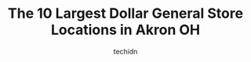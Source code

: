 ---
layout: ampstory
image: https://i0.wp.com/www.depkes.org/wp-content/uploads/2023/06/dollar-general-0-in-akron-oh-1685967104.jpeg?resize=640,853
author: techidn
featured: false
description: Discover the impressive array of Dollar General options in Akron OH, where you can find 10 of the largest Dollar General establishments in the area. From renowned classics to hidden gems, Ak
title: The 10 Largest Dollar General Store Locations in Akron OH
cover:
   title: The 10 Largest Dollar General Store Locations in Akron OH
   subtitle: Rickpate
   background: https://www.depkes.org/wp-content/uploads/2023/06/dollar-general-0-in-akron-oh-1685967104.jpeg

pages: 
 - layout: thirds
   top: <h1>#1 Dollar General</h1>
   bottom: "<p>I shop an awful lot, and never have I experienced a retail store plagued by crippling levels of disorganization and clutter. Merchandising the stock for easy selection sh</p>"
   background: https://www.depkes.org/wp-content/uploads/2023/06/dollar-general-1-in-akron-oh-1685967105.jpeg
   backgroundblur: true
 - layout: thirds
   top: <h1>#2 Dollar General</h1>
   bottom: "<p>600 N Main St, Akron, OH 44310, United States</p>"
   background: https://www.depkes.org/wp-content/uploads/2023/06/dollar-general-2-in-akron-oh-1685967105.jpeg
   cta:
      link: https://www.depkes.org/blog/the-10-largest-dollar-general-store-locations-in-akron-oh/
      text: The 10 Largest Dollar General Store Locations in Akron OH
 - layout: thirds
   top: <h1>#3 Dollar General</h1>
   bottom: "<p>2501 S Arlington Rd, Akron, OH 44312, United States</p>"
   background: https://www.depkes.org/wp-content/uploads/2023/06/dollar-general-3-in-akron-oh-1685967106.jpeg
   cta:
      link: https://www.depkes.org/blog/the-10-largest-dollar-general-store-locations-in-akron-oh/
      text: The 10 Largest Dollar General Store Locations in Akron OH
 - layout: thirds
   top: <h1>#4 Dollar General</h1>
   bottom: "<p>1045 Vernon Odom Blvd, Akron, OH 44307, United States</p>"
   background: https://images.unsplash.com/photo-1574169208507-84376144848b?ixlib=rb-4.0.3&ixid=MnwxMjA3fDB8MHxwaG90by1wYWdlfHx8fGVufDB8fHx8&auto=format&fit=crop&w=640&h=853&q=80
   cta:
      link: https://www.depkes.org/blog/the-10-largest-dollar-general-store-locations-in-akron-oh/
      text: The 10 Largest Dollar General Store Locations in Akron OH
 - layout: thirds
   top: <h1>#5 Dollar General</h1>
   bottom: "<p>855 Canton Rd, Akron, OH 44312, United States</p>"
   background: https://images.unsplash.com/photo-1484589065579-248aad0d8b13?ixlib=rb-4.0.3&ixid=MnwxMjA3fDB8MHxwaG90by1wYWdlfHx8fGVufDB8fHx8&auto=format&fit=crop&w=640&h=853&q=80
   cta:
      link: https://www.depkes.org/blog/the-10-largest-dollar-general-store-locations-in-akron-oh/
      text: The 10 Largest Dollar General Store Locations in Akron OH
 - layout: thirds
   top: <h1>#6 Dollar General</h1>
   bottom: "<p>994 Brown St, Akron, OH 44311, United States</p>"
   background: https://images.unsplash.com/photo-1524169358666-79f22534bc6e?ixlib=rb-4.0.3&ixid=MnwxMjA3fDB8MHxwaG90by1wYWdlfHx8fGVufDB8fHx8&auto=format&fit=crop&w=640&h=853&q=80
   cta:
      link: https://www.depkes.org/blog/the-10-largest-dollar-general-store-locations-in-akron-oh/
      text: The 10 Largest Dollar General Store Locations in Akron OH
 - layout: thirds
   top: <h1>#7 Dollar General</h1>
   bottom: "<p>705 S Arlington St, Akron, OH 44306, United States</p>"
   background: https://images.unsplash.com/photo-1510906594845-bc082582c8cc?ixlib=rb-4.0.3&ixid=MnwxMjA3fDB8MHxwaG90by1wYWdlfHx8fGVufDB8fHx8&auto=format&fit=crop&w=640&h=853&q=80
   cta:
      link: https://www.depkes.org/blog/the-10-largest-dollar-general-store-locations-in-akron-oh/
      text: The 10 Largest Dollar General Store Locations in Akron OH
 - layout: thirds
   middle: Continue reading...
   background: https://images.unsplash.com/photo-1608501821300-4f99e58bba77?ixlib=rb-4.0.3&ixid=MnwxMjA3fDB8MHxwaG90by1wYWdlfHx8fGVufDB8fHx8&auto=format&fit=crop&w=640&h=853&q=80
   cta:
      link: https://www.depkes.org/blog/the-10-largest-dollar-general-store-locations-in-akron-oh/
      text: The 10 Largest Dollar General Store Locations in Akron OH
      
---